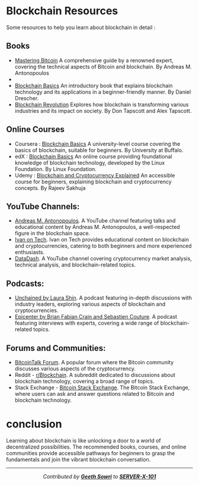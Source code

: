 # Blockchain Resources
Some resources to help you learn about blockchain in detail :
## Books
- [Mastering Bitcoin](https://unglueit-files.s3.amazonaws.com/ebf/05db7df4f31840f0a873d6ea14dcc28d.pdf) A comprehensive guide by a renowned expert, covering the technical aspects of Bitcoin and blockchain. By Andreas M. Antonopoulos <br>
- 
- [Blockchain Basics](https://app.scnu.edu.cn/iscnu/learning/block_chain/Blockchain%20basic.pdf) An introductory book that explains blockchain technology and its applications in a beginner-friendly manner. By Daniel Drescher. <br>
- [Blockchain Revolution](https://itig-iraq.iq/wp-content/uploads/2019/05/Blockchain_Revolution.pdf) Explores how blockchain is transforming various industries and its impact on society. By Don Tapscott and Alex Tapscott.
## Online Courses
- Coursera : [Blockchain Basics](https://www.coursera.org/learn/blockchain-basics) A university-level course covering the basics of blockchain, suitable for beginners. By University at Buffalo.
- edX : [Blockchain Basics](https://www.edx.org/learn/blockchain/the-linux-foundation-blockchain-understanding-its-uses-and-implications) An online course providing foundational knowledge of blockchain technology, developed by the Linux Foundation. By Linux Foundation.
- Udemy : [Blockchain and Cryptocurrency Explained](https://www.udemy.com/course/introduction-to-cryptocurrencies/) An accessible course for beginners, explaining blockchain and cryptocurrency concepts. By Rajeev Sakhuja
## YouTube Channels:
- [Andreas M. Antonopoulos](https://www.youtube.com/@aantonop/featured). A YouTube channel featuring talks and educational content by Andreas M. Antonopoulos, a well-respected figure in the blockchain space.
- [Ivan on Tech](https://www.youtube.com/@IvanOnTech). Ivan on Tech provides educational content on blockchain and cryptocurrencies, catering to both beginners and more experienced enthusiasts.
- [DataDash](https://www.youtube.com/@DataDash). A YouTube channel covering cryptocurrency market analysis, technical analysis, and blockchain-related topics.
## Podcasts:
- [Unchained by Laura Shin](https://www.youtube.com/@UnchainedCrypto/videos). A podcast featuring in-depth discussions with industry leaders, exploring various aspects of blockchain and cryptocurrencies.
- [Epicenter by Brian Fabian Crain and Sebastien Couture](https://www.youtube.com/@epicenterbtc/videos). A podcast featuring interviews with experts, covering a wide range of blockchain-related topics.
## Forums and Communities:
- [BitcoinTalk Forum](https://bitcointalk.org/). A popular forum where the Bitcoin community discusses various aspects of the cryptocurrency.
- Reddit - [r/Blockchain](https://www.reddit.com/r/CryptoCurrency/). A subreddit dedicated to discussions about blockchain technology, covering a broad range of topics.
- Stack Exchange - [Bitcoin Stack Exchange](https://bitcoin.stackexchange.com/). The Bitcoin Stack Exchange, where users can ask and answer questions related to Bitcoin and blockchain technology.
# conclusion
Learning about blockchain is like unlocking a door to a world of decentralized possibilities. The recommended books, courses, and online communities provide accessible pathways for beginners to grasp the fundamentals and join the vibrant blockchain conversation.


<div align="center">

---

*Contributed by <a href="https://github.com/geethsowri">**Geeth Sowri**</a> to <a href="https://github.com/SERVER-X-101">**SERVER-X-101**</a>*

</div>
